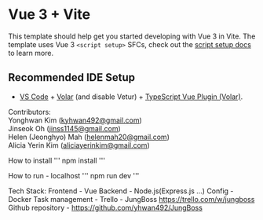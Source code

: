 # Vue 3 + Vite

This template should help get you started developing with Vue 3 in Vite. The template uses Vue 3 `<script setup>` SFCs, check out the [script setup docs](https://v3.vuejs.org/api/sfc-script-setup.html#sfc-script-setup) to learn more.

## Recommended IDE Setup

- [VS Code](https://code.visualstudio.com/) + [Volar](https://marketplace.visualstudio.com/items?itemName=Vue.volar) (and disable Vetur) + [TypeScript Vue Plugin (Volar)](https://marketplace.visualstudio.com/items?itemName=Vue.vscode-typescript-vue-plugin).

Contributors:<br>
Yonghwan Kim (kyhwan492@gmail.com)<br>
Jinseok Oh (jinss1145@gmail.com)<br>
Helen (Jeonghyo) Mah (helenmah20@gmail.com)<br>
Alicia Yerin Kim (aliciayerinkim@gmail.com)<br>

How to install
''' 
npm install 
'''

How to run - localhost
'''
npm run dev
'''

Tech Stack:
Frontend - Vue
Backend - Node.js(Express.js ...)
Config - Docker
Task management - Trello - JungBoss https://trello.com/w/jungboss
Github repository - https://github.com/yhwan492/JungBoss
